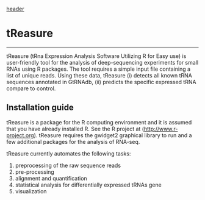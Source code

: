 [header](https://github.com/jinoklee/tReasure/blob/master/docs/header.png?raw=true)

# tReasure
__________
tReasure (tRna Expression Analysis Software Utilizing R for Easy use) is user-friendly tool for the analysis of deep-sequencing experiments for small RNAs using R packages. The tool requires a simple input file containing a list of unique reads. Using these data, tReasure (i) detects all known tRNA sequences annotated in GtRNAdb, (ii) predicts the specific expressed tRNA compare to control.

## Installation guide
tReasure is a package for the R computing environment and it is assumed that you have already installed R. See the R project at (http://www.r-project.org). tReasure requires the gwidget2 graphical library to run and a few additional packages for the analysis of RNA-seq. 
  
  
tReasure currently automates the following tasks:
1) preprocessing of the raw sequence reads
2) pre-processing 
3) alignment and quantification
4) statistical analysis for differentially expressed tRNAs gene
5) visualization
